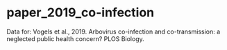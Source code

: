 # paper_2019_co-infection
Data for: Vogels et al., 2019. Arbovirus co-infection and co-transmission: a neglected public health concern? PLOS Biology.
